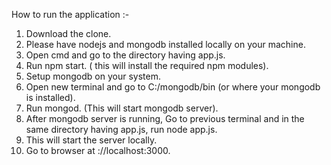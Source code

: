 How to run the application :-
1. Download the clone.
2. Please have nodejs and mongodb installed locally on your machine.
3. Open cmd and go to the directory having app.js.
4. Run npm start. ( this will install the required npm modules).
5. Setup mongodb on your system.
6. Open new terminal and go to C:/mongodb/bin (or where your mongodb is installed).
7. Run mongod. (This will start mongodb server).
8. After mongodb server is running, Go to previous terminal and in the same directory having app.js, run node app.js.
9. This will start the server locally.
10. Go to browser at ://localhost:3000.
